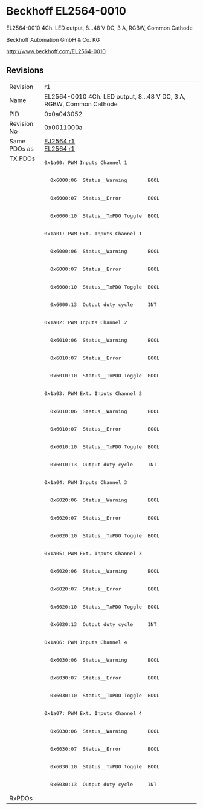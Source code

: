 # Beckhoff EL2564-0010

EL2564-0010 4Ch. LED output, 8...48 V DC, 3 A, RGBW, Common Cathode

Beckhoff Automation GmbH & Co. KG

http://www.beckhoff.com/EL2564-0010

## Revisions
<table>
<tr >
<td>Revision</td>
<td>r1</td>
</tr>
<tr >
<td>Name</td>
<td>EL2564-0010 4Ch. LED output, 8...48 V DC, 3 A, RGBW, Common Cathode</td>
</tr>
<tr >
<td>PID</td>
<td>0x0a043052</td>
</tr>
<tr >
<td>Revision No</td>
<td>0x0011000a</td>
</tr>
<tr >
<td>Same PDOs as</td>
<td><a href="EJ2564">EJ2564 r1</a><br/><a href="EL2564">EL2564 r1</a></td>
</tr>
<tr class="txpdo">
<td rowspan=36 valign=top>TX PDOs</td>
<td><pre>0x1a00: PWM Inputs Channel 1</pre></td>
<td></td>
</tr>
<tr class="txpdo">
<td><pre>  0x6000:06  Status__Warning       BOOL</pre></td>
</tr>
<tr class="txpdo">
<td><pre>  0x6000:07  Status__Error         BOOL</pre></td>
</tr>
<tr class="txpdo">
<td><pre>  0x6000:10  Status__TxPDO Toggle  BOOL</pre></td>
</tr>
<tr class="txpdo">
<td><pre>0x1a01: PWM Ext. Inputs Channel 1</pre></td>
</tr>
<tr class="txpdo">
<td><pre>  0x6000:06  Status__Warning       BOOL</pre></td>
</tr>
<tr class="txpdo">
<td><pre>  0x6000:07  Status__Error         BOOL</pre></td>
</tr>
<tr class="txpdo">
<td><pre>  0x6000:10  Status__TxPDO Toggle  BOOL</pre></td>
</tr>
<tr class="txpdo">
<td><pre>  0x6000:13  Output duty cycle     INT</pre></td>
</tr>
<tr class="txpdo">
<td><pre>0x1a02: PWM Inputs Channel 2</pre></td>
</tr>
<tr class="txpdo">
<td><pre>  0x6010:06  Status__Warning       BOOL</pre></td>
</tr>
<tr class="txpdo">
<td><pre>  0x6010:07  Status__Error         BOOL</pre></td>
</tr>
<tr class="txpdo">
<td><pre>  0x6010:10  Status__TxPDO Toggle  BOOL</pre></td>
</tr>
<tr class="txpdo">
<td><pre>0x1a03: PWM Ext. Inputs Channel 2</pre></td>
</tr>
<tr class="txpdo">
<td><pre>  0x6010:06  Status__Warning       BOOL</pre></td>
</tr>
<tr class="txpdo">
<td><pre>  0x6010:07  Status__Error         BOOL</pre></td>
</tr>
<tr class="txpdo">
<td><pre>  0x6010:10  Status__TxPDO Toggle  BOOL</pre></td>
</tr>
<tr class="txpdo">
<td><pre>  0x6010:13  Output duty cycle     INT</pre></td>
</tr>
<tr class="txpdo">
<td><pre>0x1a04: PWM Inputs Channel 3</pre></td>
</tr>
<tr class="txpdo">
<td><pre>  0x6020:06  Status__Warning       BOOL</pre></td>
</tr>
<tr class="txpdo">
<td><pre>  0x6020:07  Status__Error         BOOL</pre></td>
</tr>
<tr class="txpdo">
<td><pre>  0x6020:10  Status__TxPDO Toggle  BOOL</pre></td>
</tr>
<tr class="txpdo">
<td><pre>0x1a05: PWM Ext. Inputs Channel 3</pre></td>
</tr>
<tr class="txpdo">
<td><pre>  0x6020:06  Status__Warning       BOOL</pre></td>
</tr>
<tr class="txpdo">
<td><pre>  0x6020:07  Status__Error         BOOL</pre></td>
</tr>
<tr class="txpdo">
<td><pre>  0x6020:10  Status__TxPDO Toggle  BOOL</pre></td>
</tr>
<tr class="txpdo">
<td><pre>  0x6020:13  Output duty cycle     INT</pre></td>
</tr>
<tr class="txpdo">
<td><pre>0x1a06: PWM Inputs Channel 4</pre></td>
</tr>
<tr class="txpdo">
<td><pre>  0x6030:06  Status__Warning       BOOL</pre></td>
</tr>
<tr class="txpdo">
<td><pre>  0x6030:07  Status__Error         BOOL</pre></td>
</tr>
<tr class="txpdo">
<td><pre>  0x6030:10  Status__TxPDO Toggle  BOOL</pre></td>
</tr>
<tr class="txpdo">
<td><pre>0x1a07: PWM Ext. Inputs Channel 4</pre></td>
</tr>
<tr class="txpdo">
<td><pre>  0x6030:06  Status__Warning       BOOL</pre></td>
</tr>
<tr class="txpdo">
<td><pre>  0x6030:07  Status__Error         BOOL</pre></td>
</tr>
<tr class="txpdo">
<td><pre>  0x6030:10  Status__TxPDO Toggle  BOOL</pre></td>
</tr>
<tr class="txpdo">
<td><pre>  0x6030:13  Output duty cycle     INT</pre></td>
</tr>
<tr >
<td>RxPDOs</td>
<td></td>
</tr>
</table>

